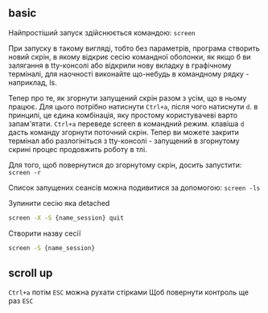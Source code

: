 ## basic

Найпростіший запуск здійснюється командою:
`screen`

При запуску в такому вигляді, тобто без параметрів, програма створить новий скрін,
в якому відкриє сесію командної оболонки,
як якщо б ви залягання в tty-консолі або відкрили нову вкладку в графічному терміналі,
для наочності виконайте що-небудь в командному рядку - наприклад, ls.

Тепер про те, як згорнути запущений скрін разом з усім, що в ньому працює.
Для цього потрібно натиснути `Ctrl+a`, після чого натиснути `d`.
в принципі, це єдина комбінація, яку простому користувачеві варто запам'ятати. 
`Сtrl+a` переведе screen в командний режим. клавіша `d` дасть команду згорнути поточний скрін.
Тепер ви можете закрити термінал або разлогініться з tty-консолі - запущений в згорнутому скрині процес продовжить роботу в тлі.

Для того, щоб повернутися до згорнутому скрін, досить запустити:
`screen -r`

Список запущених сеансів можна подивитися за допомогою:
`screen -ls`

Зупинити сесію яка detached
```sh
screen -X -S {name_session} quit
```

Створити назву сесії
```sh
screen -S {name_session}
```

## scroll up

`Ctrl+a` потім `ESC`
можна рухати стірками
Щоб повернути контроль ще раз `ESC`
